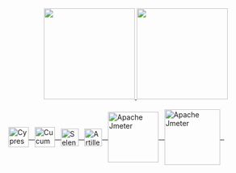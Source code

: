 <div align="center">
  <a href="https://github.com/KatarinaMariano-QA">
  <img height="180em" src="https://github-readme-stats.vercel.app/api?username=KatarinaMariano-QA&show_icons=true&theme=radical&include_all_commits=true&count_private=true"/>
  <img height="180em" src="https://github-readme-stats.vercel.app/api/top-langs/?username=KatarinaMariano-QA&layout=compact&langs_count=7&theme=radical"/>
</div>

<div style="display: inline_block "><br>
  <img align="center" alt="Cypress.io" width="40" src="https://pbs.twimg.com/profile_images/1415409062322360329/Vl8p-QqO_normal.jpg" />&nbsp;&nbsp;
  <img align="center" alt="Cucumber" width="40" src="https://cdn.jsdelivr.net/gh/devicons/devicon/icons/cucumber/cucumber-plain.svg" />&nbsp;&nbsp;
  <img align="center" alt="Selenium WebDriver" width="35" src="https://www.selenium.dev/images/logos/webdriver.svg">&nbsp;&nbsp;
  <img align="center" alt="Artillery" width="35" src="https://artillery.io/docs/img/artillery-logo-notext.png">&nbsp;&nbsp;
  <img align="center" alt="Apache Jmeter" width="100" src="https://jmeter.apache.org/images/logo.svg">&nbsp;&nbsp;
  <img align="center" alt="Apache Jmeter" width="110" src="https://res.cloudinary.com/postman/image/upload/t_team_logo/v1635971980/team/effea4b29ae11e373b72904e1457c5f521713ec254504415082333c655b8df1f">&nbsp;&nbsp;
</div>
  
 ##
  
